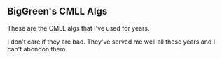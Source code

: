## BigGreen's CMLL Algs

These are the CMLL algs that I've used for years.

I don't care if they are bad. They've served me well all these years and I can't abondon them.
